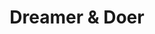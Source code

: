 ---
user: Heather Lynn
title: Dreamer & Doer
intro: I love the world of design and have become emersed in motion, illustration and branding.
fact: 
    1. I love black and white, colour can sometimes overwhelm the overall design.
    2. I have unruly, curly hair that has a life of its own.
    3. Fun-loving illustrator that can yammer on about everything.
    4. I'm handsy, in a non-threatning way. I love doing hands on projects, that is where I can fully let out all my creativity. 

---